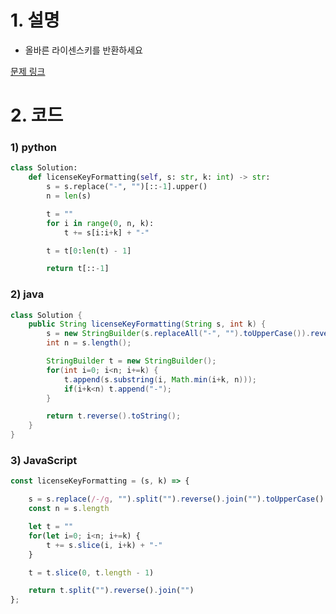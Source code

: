 # 1. 설명
- 올바른 라이센스키를 반환하세요


[문제 링크](https://leetcode.com/problems/license-key-formatting/)


# 2. 코드
### 1) python
```python
class Solution:
    def licenseKeyFormatting(self, s: str, k: int) -> str:
        s = s.replace("-", "")[::-1].upper()
        n = len(s)

        t = ""
        for i in range(0, n, k):
            t += s[i:i+k] + "-"

        t = t[0:len(t) - 1]

        return t[::-1]
```

### 2) java
```java
class Solution {
    public String licenseKeyFormatting(String s, int k) {
        s = new StringBuilder(s.replaceAll("-", "").toUpperCase()).reverse().toString();
        int n = s.length();

        StringBuilder t = new StringBuilder();
        for(int i=0; i<n; i+=k) {
            t.append(s.substring(i, Math.min(i+k, n)));
            if(i+k<n) t.append("-");
        }

        return t.reverse().toString();
    }
}
```

### 3) JavaScript
```js
const licenseKeyFormatting = (s, k) => {

    s = s.replace(/-/g, "").split("").reverse().join("").toUpperCase()
    const n = s.length

    let t = ""
    for(let i=0; i<n; i+=k) {
        t += s.slice(i, i+k) + "-"
    }

    t = t.slice(0, t.length - 1)

    return t.split("").reverse().join("")
};
```